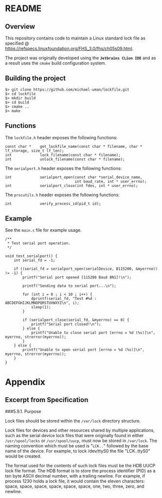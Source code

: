 # README

## Overview

This repository contains code to maintain a Linux standard lock file as specified @ https://refspecs.linuxfoundation.org/FHS_3.0/fhs/ch05s09.html.

The project was originally developed using the **`Jetbrains CLion IDE`** and as a result uses the `cmake` build configuration system.

## Building the project

``` 
$> git clone https://github.com/michael-uman/lockfile.git
$> cd lockfile
$> mkdir build
$> cd build
$> cmake ..
$> make
```

## Functions

The `lockfile.h` header exposes the following functions:

```
const char *    get_lockfile_name(const char * filename, char * lf_storage, size_t lf_len);
int             lock_filename(const char * filename);
int             unlock_filename(const char * filename);
```

The `serialport.h` header exposes the following functions:

```
int             serialport_open(const char *serial_device_name,
                                int baud_rate, int * user_errno);
int             serialport_close(int fdes, int * user_errno);
```

The `procutils.h` header exposes the following functions:

``` 
int             verify_process_id(pid_t id);
```

## Example

See the `main.c` file for example usage.

```
/**
 * Test serial port operation.
 */

void test_serialport() {
    int serial_fd = -1;

    if ((serial_fd = serialport_open(serialDevice, B115200, &myerrno)) != -1) {
        printf("Serial port opened [115200 Baud 8N1]!\n");

        printf("Sending data to serial port...\n");

        for (int i = 0 ; i < 10 ; i++) {
            dprintf(serial_fd, "Test #%d : ABCDEFGHIJKLMNOPQRSTUVWXYZ\n", i);
            sleep(1);
        }

        if (serialport_close(serial_fd, &myerrno) == 0) {
            printf("Serial port closed!\n");
        } else {
            printf("Unable to close serial port [errno = %d (%s)]\n", myerrno, strerror(myerrno));
        }
    } else {
        printf("Unable to open serial port [errno = %d (%s)]\n", myerrno, strerror(myerrno));
    }
}
```

# Appendix

## Excerpt from Specification

###5.9.1. Purpose

Lock files should be stored within the `/var/lock` directory structure.

Lock files for devices and other resources shared by multiple applications, such as the serial device lock files that were originally found in either `/usr/spool/locks` or `/usr/spool/uucp`, must now be stored in `/var/lock`. The naming convention which must be used is "`LCK..`" followed by the base name of the device. For example, to lock /dev/ttyS0 the file "LCK..ttyS0" would be created.

The format used for the contents of such lock files must be the HDB UUCP lock file format. The HDB format is to store the process identifier (PID) as a ten byte ASCII decimal number, with a trailing newline. For example, if process 1230 holds a lock file, it would contain the eleven characters: space, space, space, space, space, space, one, two, three, zero, and newline.
